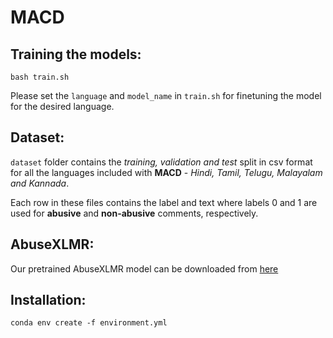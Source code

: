 # MACD

## Training the models:

```
bash train.sh
```
Please set the ```language``` and ```model_name``` in ```train.sh``` for finetuning the model for the desired language.

## Dataset:

```dataset``` folder contains the <em>training, validation and test</em> split in csv format for all the languages 
included with <strong>MACD</strong> - <em>Hindi, Tamil, Telugu, Malayalam and Kannada</em>.

Each row in these files contains the label and text where labels 0 and 1 are used for <strong>abusive</strong> and <strong>non-abusive</strong> comments, respectively.

## AbuseXLMR:

Our pretrained AbuseXLMR model can be downloaded from [here](https://drive.google.com/file/d/1asMbJgqvsi9hWlK4dpKAaHAmvQkkAELd/view?usp=sharing)

## Installation:

```
conda env create -f environment.yml
```


